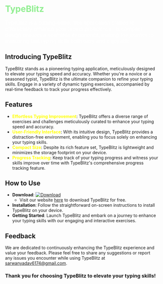 # <span style="color:lightgreen">TypeBlitz</span>

<span style="font-size:larger; color:white;">TypeBlitz is a cutting-edge, free application crafted to effortlessly enhance your typing proficiency. Its compact design ensures a seamless experience, making the journey to mastering fast typing skills both easy and enjoyable.</span>

## Introducing TypeBlitz

TypeBlitz stands as a pioneering typing application, meticulously designed to elevate your typing speed and accuracy. Whether you're a novice or a seasoned typist, TypeBlitz is the ultimate companion to refine your typing skills. Engage in a variety of dynamic typing exercises, accompanied by real-time feedback to track your progress effectively.

## Features
- <span style="color:yellow">**Effortless Typing Improvement**</span>: TypeBlitz offers a diverse range of exercises and challenges meticulously curated to enhance your typing speed and accuracy.
- <span style="color:yellow">**User-Friendly Interface**</span>: With its intuitive design, TypeBlitz provides a distraction-free environment, enabling you to focus solely on enhancing your typing skills.
- <span style="color:yellow">**Compact Size**</span>: Despite its rich feature set, TypeBlitz is lightweight and minimizes the storage footprint on your device.
- <span style="color:yellow">**Progress Tracking**</span>: Keep track of your typing progress and witness your skills improve over time with TypeBlitz's comprehensive progress tracking feature.

## How to Use
- **Download**: [![Download](https://img.shields.io/badge/Download-TypeBlitz-blue)](https://typeblitz.tech/)
  - Visit our website [here](https://typeblitz.tech/) to download TypeBlitz for free.
- **Installation**: Follow the straightforward on-screen instructions to install TypeBlitz on your device.
- **Getting Started**: Launch TypeBlitz and embark on a journey to enhance your typing skills with our engaging and interactive exercises.

## Feedback
We are dedicated to continuously enhancing the TypeBlitz experience and value your feedback. Please feel free to share any suggestions or report any issues you encounter while using TypeBlitz at [sarwanyadav6174@gmail.com](mailto:sarwanyadav6174@gmail.com).

### Thank you for choosing TypeBlitz to elevate your typing skills!
